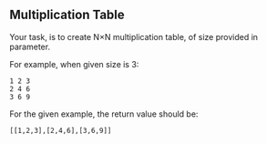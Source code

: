 ## Multiplication Table
Your task, is to create N×N multiplication table, of size provided in parameter.

For example, when given size is 3:

    1 2 3
    2 4 6
    3 6 9

For the given example, the return value should be:

    [[1,2,3],[2,4,6],[3,6,9]]
